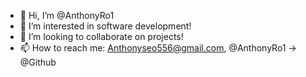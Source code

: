- 👋 Hi, I’m @AnthonyRo1
- 👀 I’m interested in software development!
- 💞️ I’m looking to collaborate on projects!
- 📫 How to reach me: Anthonyseo556@gmail.com, @AnthonyRo1 -> @Github

<!---
AnthonyRo1/AnthonyRo1 is a ✨ special ✨ repository because its `README.md` (this file) appears on your GitHub profile.
You can click the Preview link to take a look at your changes.
--->
